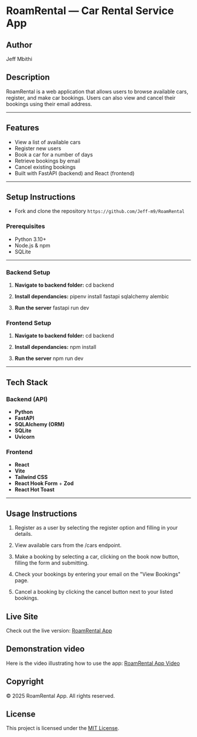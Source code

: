# RoamRental — Car Rental Service App

## Author

Jeff Mbithi

## Description
RoamRental is a web application that allows users to browse available cars, register, and make car bookings. Users can also view and cancel their bookings using their email address.

---

## Features

- View a list of available cars
- Register new users
- Book a car for a number of days
- Retrieve bookings by email
- Cancel existing bookings
- Built with FastAPI (backend) and React (frontend)

---

## Setup Instructions

- Fork and clone the repository `https://github.com/Jeff-m9/RoamRental`

### Prerequisites
- Python 3.10+
- Node.js & npm
- SQLite

---

### Backend Setup

1. **Navigate to backend folder:**
   cd backend

2. **Install dependancies:**
   pipenv install fastapi sqlalchemy alembic

3. **Run the server**
   fastapi run dev

### Frontend Setup

1. **Navigate to backend folder:**
   cd backend

2. **Install dependancies:**
   npm install

3. **Run the server**
   npm run dev

---

## Tech Stack

### Backend (API)
- **Python**
- **FastAPI**
- **SQLAlchemy (ORM)**
- **SQLite** 
- **Uvicorn** 

### Frontend
- **React**
- **Vite**
- **Tailwind CSS**
- **React Hook Form** + **Zod** 
- **React Hot Toast** 

---

## Usage Instructions

1. Register as a user by selecting the register option and filling in your details.

2. View available cars from the /cars endpoint.

3. Make a booking by selecting a car, clicking on the book now button, filling the form and submitting.

4. Check your bookings by entering your email on the "View Bookings" page.

5. Cancel a booking by clicking the cancel button next to your listed bookings.


## Live Site

Check out the live version: [RoamRental App](https://roam-rental-frontend.vercel.app)

## Demonstration video

Here is the video illustrating how to use the app: [RoamRental App Video](https://www.loom.com/share/1aedff42948646e897b06ae006d87018?sid=f9420d3e-7100-43d3-9fb7-cb26cd1d2664)

## Copyright

&copy; 2025 RoamRental App. All rights reserved.

## License

This project is licensed under the [MIT License](./License).
